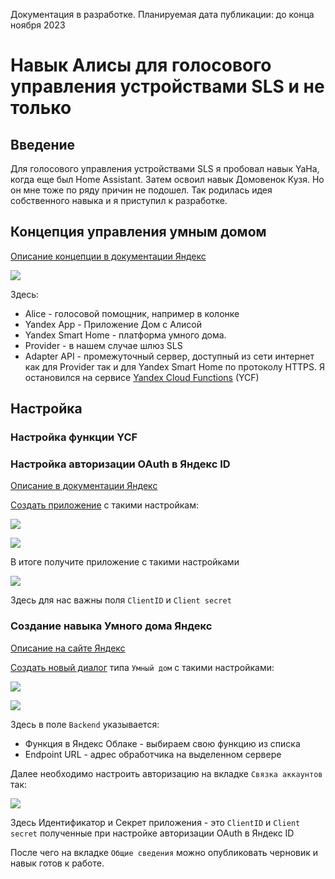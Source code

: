 Документация в разработке. Планируемая дата публикации: до конца ноября 2023

# Навык Алисы для голосового управления устройствами SLS и не только

##  Введение

Для голосового управления устройствами SLS я пробовал навык YaHa, когда еще был Home Assistant. Затем освоил навык Домовенок Кузя. Но он мне тоже по ряду причин не подошел. Так родилась идея собственного навыка и я приступил к разработке.

## Концепция управления умным домом

[Описание концепции в документации Яндекс](https://yandex.ru/dev/dialogs/smart-home/doc/concepts/general-concept.html)

![](/AliceSkills/funtik/img/Ya_smartHome_cheme.svg)

Здесь:

- Alice - голосовой помощник, например в колонке
- Yandex App - Приложение  Дом с Алисой
- Yandex Smart Home - платформа умного дома.
- Provider - в нашем случае шлюз SLS
- Adapter API - промежуточный сервер, доступный из сети интернет как для Provider так и для Yandex Smart Home по протоколу HTTPS. Я остановился на сервисе [Yandex Cloud Functions](https://cloud.yandex.ru/docs/functions/) (YCF)

## Настройка

### Настройка функции YCF



### Настройка авторизации OAuth в Яндекс ID 

[Описание в документации Яндекс](https://yandex.ru/dev/id/doc/ru/register-client)

[Создать приложение](https://oauth.yandex.ru/client/new/id) с такими настройкам:

![](/AliceSkills/funtik/img/OUAuthAPPSettings.png)

![](/AliceSkills/funtik/img/OUAuthAPPSettings2.png)

В итоге получите приложение с такими настройками

![](/AliceSkills/funtik/img/OUAuthAPP.png)

Здесь для нас важны поля `ClientID` и `Client secret`

### Создание навыка Умного дома Яндекс

[Описание на сайте Яндекс](https://yandex.ru/dev/dialogs/smart-home/doc/start.html)

[Создать новый диалог](https://dialogs.yandex.ru/developer) типа `Умный дом` с такими настройками:

![](/AliceSkills/funtik/img/dialogSettingsGeneral.png)

![](/AliceSkills/funtik/img/dialogSettingsPublic.png)

Здесь в поле `Backend` указывается:

- Функция в Яндекс Облаке - выбираем свою функцию из списка
- Endpoint URL - адрес обработчика на выделенном сервере

Далее необходимо настроить авторизацию на вкладке `Связка аккаунтов` так:

![](/AliceSkills/funtik/img/dialogSettingsOauth.png)

Здесь Идентификатор и Секрет приложения - это `ClientID` и `Client secret` полученные при настройке авторизации OAuth в Яндекс ID
 
После чего на вкладке `Общие сведения` можно опубликовать черновик и навык готов к работе.